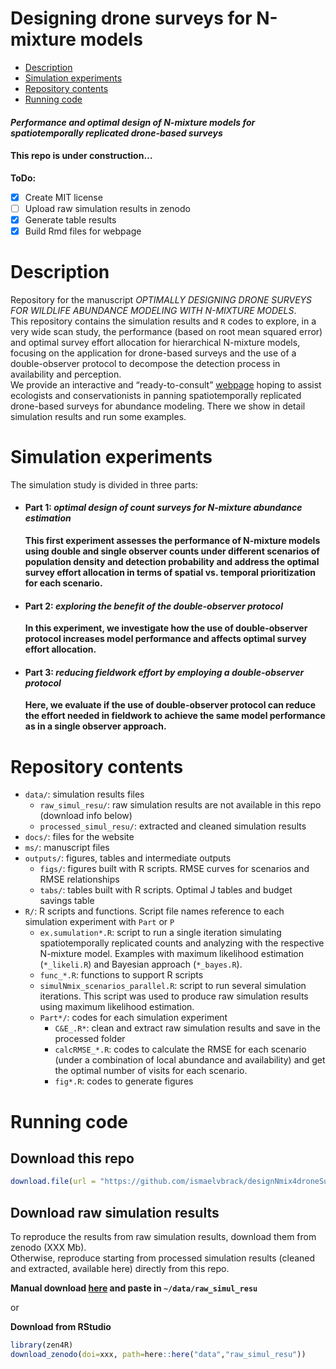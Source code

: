 Designing drone surveys for N-mixture models
================

-   [Description](#description)
-   [Simulation experiments](#simulation-experiments)
-   [Repository contents](#repository-contents)
-   [Running code](#running-code)

#### ***Performance and optimal design of N-mixture models for spatiotemporally replicated drone-based surveys***

#### This repo is under construction…

**ToDo:**  

-   [x] Create MIT license
-   [ ] Upload raw simulation results in zenodo
-   [x] Generate table results
-   [x] Build Rmd files for webpage

# Description

Repository for the manuscript *OPTIMALLY DESIGNING DRONE SURVEYS FOR
WILDLIFE ABUNDANCE MODELING WITH N-MIXTURE MODELS*.  
This repository contains the simulation results and `R` codes to
explore, in a very wide scan study, the performance (based on root mean
squared error) and optimal survey effort allocation for hierarchical
N-mixture models, focusing on the application for drone-based surveys
and the use of a double-observer protocol to decompose the detection
process in availability and perception.  
We provide an interactive and “ready-to-consult”
[webpage](https://ismaelvbrack.github.io/designNmix4droneSurveys) hoping
to assist ecologists and conservationists in panning spatiotemporally
replicated drone-based surveys for abundance modeling. There we show in
detail simulation results and run some examples.

# Simulation experiments

The simulation study is divided in three parts:

-   #### Part 1: *optimal design of count surveys for N-mixture abundance estimation*

    **This first experiment assesses the performance of N-mixture models
    using double and single observer counts under different scenarios of
    population density and detection probability and address the optimal
    survey effort allocation in terms of spatial vs. temporal
    prioritization for each scenario.**  

-   #### Part 2: *exploring the benefit of the double-observer protocol*

    **In this experiment, we investigate how the use of double-observer
    protocol increases model performance and affects optimal survey
    effort allocation.**  

-   #### Part 3: *reducing fieldwork effort by employing a double-observer protocol*

    **Here, we evaluate if the use of double-observer protocol can
    reduce the effort needed in fieldwork to achieve the same model
    performance as in a single observer approach.**  

# Repository contents

-   `data/`: simulation results files
    -   `raw_simul_resu/`: raw simulation results are not available in
        this repo (download info below)
    -   `processed_simul_resu/`: extracted and cleaned simulation
        results
-   `docs/`: files for the website
-   `ms/`: manuscript files
-   `outputs/`: figures, tables and intermediate outputs
    -   `figs/`: figures built with R scripts. RMSE curves for scenarios
        and RMSE relationships
    -   `tabs/`: tables built with R scripts. Optimal J tables and
        budget savings table
-   `R/`: R scripts and functions. Script file names reference to each
    simulation experiment with `Part` or `P`
    -   `ex.sumulation*.R`: script to run a single iteration simulating
        spatiotemporally replicated counts and analyzing with the
        respective N-mixture model. Examples with maximum likelihood
        estimation (`*_likeli.R`) and Bayesian approach (`*_bayes.R`).
    -   `func_*.R`: functions to support R scripts
    -   `simulNmix_scenarios_parallel.R`: script to run several
        simulation iterations. This script was used to produce raw
        simulation results using maximum likelihood estimation.
    -   `Part*/`: codes for each simulation experiment
        -   `C&E_.R*`: clean and extract raw simulation results and save
            in the processed folder
        -   `calcRMSE_*.R`: codes to calculate the RMSE for each
            scenario (under a combination of local abundance and
            availability) and get the optimal number of visits for each
            scenario.
        -   `fig*.R`: codes to generate figures

# Running code

## Download this repo

``` r
download.file(url = "https://github.com/ismaelvbrack/designNmix4droneSurveys/archive/main.zip", destfile = "designNmix4droneSurveys.zip")
```

## Download raw simulation results

To reproduce the results from raw simulation results, download them from
zenodo (XXX Mb).  
Otherwise, reproduce starting from processed simulation results (cleaned
and extracted, available here) directly from this repo.

**Manual download [here](http..) and paste in `~/data/raw_simul_resu`**

or

**Download from RStudio**

``` r
library(zen4R)
download_zenodo(doi=xxx, path=here::here("data","raw_simul_resu"))
```

